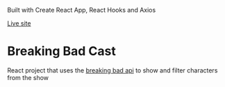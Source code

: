 
Built with Create React App, React Hooks and Axios

[Live site](https://kveitch.github.io/breaking-bad-cast-page)

# Breaking Bad Cast

React project that uses the [breaking bad api](https://breakingbadapi.com/documentation) to show and filter characters from the show


